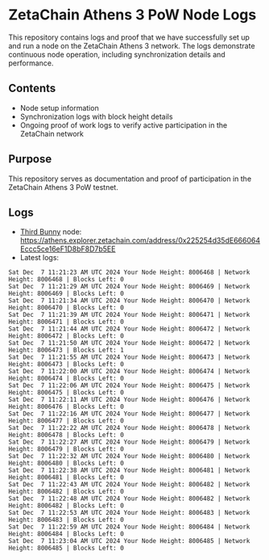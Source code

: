 # ZetaChain Athens 3 PoW Node Logs
This repository contains logs and proof that we have successfully set up and run a node on the ZetaChain Athens 3 network. The logs demonstrate continuous node operation, including synchronization details and performance.

## Contents
- Node setup information
- Synchronization logs with block height details
- Ongoing proof of work logs to verify active participation in the ZetaChain network

## Purpose
This repository serves as documentation and proof of participation in the ZetaChain Athens 3 PoW testnet.

## Logs

- [Third Bunny](https://thirdbunny.xyz/) node: https://athens.explorer.zetachain.com/address/0x225254d35dE666064Eccc5ce16eF1D8bF8D7b5EE
- Latest logs:
```
Sat Dec  7 11:21:23 AM UTC 2024 Your Node Height: 8006468 | Network Height: 8006468 | Blocks Left: 0
Sat Dec  7 11:21:29 AM UTC 2024 Your Node Height: 8006469 | Network Height: 8006469 | Blocks Left: 0
Sat Dec  7 11:21:34 AM UTC 2024 Your Node Height: 8006470 | Network Height: 8006470 | Blocks Left: 0
Sat Dec  7 11:21:39 AM UTC 2024 Your Node Height: 8006471 | Network Height: 8006471 | Blocks Left: 0
Sat Dec  7 11:21:44 AM UTC 2024 Your Node Height: 8006472 | Network Height: 8006472 | Blocks Left: 0
Sat Dec  7 11:21:50 AM UTC 2024 Your Node Height: 8006472 | Network Height: 8006473 | Blocks Left: 1
Sat Dec  7 11:21:55 AM UTC 2024 Your Node Height: 8006473 | Network Height: 8006473 | Blocks Left: 0
Sat Dec  7 11:22:00 AM UTC 2024 Your Node Height: 8006474 | Network Height: 8006474 | Blocks Left: 0
Sat Dec  7 11:22:06 AM UTC 2024 Your Node Height: 8006475 | Network Height: 8006475 | Blocks Left: 0
Sat Dec  7 11:22:11 AM UTC 2024 Your Node Height: 8006476 | Network Height: 8006476 | Blocks Left: 0
Sat Dec  7 11:22:16 AM UTC 2024 Your Node Height: 8006477 | Network Height: 8006477 | Blocks Left: 0
Sat Dec  7 11:22:22 AM UTC 2024 Your Node Height: 8006478 | Network Height: 8006478 | Blocks Left: 0
Sat Dec  7 11:22:27 AM UTC 2024 Your Node Height: 8006479 | Network Height: 8006479 | Blocks Left: 0
Sat Dec  7 11:22:32 AM UTC 2024 Your Node Height: 8006480 | Network Height: 8006480 | Blocks Left: 0
Sat Dec  7 11:22:38 AM UTC 2024 Your Node Height: 8006481 | Network Height: 8006481 | Blocks Left: 0
Sat Dec  7 11:22:43 AM UTC 2024 Your Node Height: 8006482 | Network Height: 8006482 | Blocks Left: 0
Sat Dec  7 11:22:48 AM UTC 2024 Your Node Height: 8006482 | Network Height: 8006482 | Blocks Left: 0
Sat Dec  7 11:22:53 AM UTC 2024 Your Node Height: 8006483 | Network Height: 8006483 | Blocks Left: 0
Sat Dec  7 11:22:59 AM UTC 2024 Your Node Height: 8006484 | Network Height: 8006484 | Blocks Left: 0
Sat Dec  7 11:23:04 AM UTC 2024 Your Node Height: 8006485 | Network Height: 8006485 | Blocks Left: 0
```
